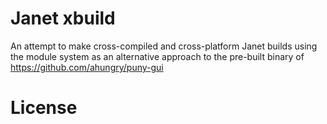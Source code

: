 # Janet xbuild

An attempt to make cross-compiled and cross-platform Janet builds
using the module system as an alternative approach to the pre-built
binary of https://github.com/ahungry/puny-gui

# License

